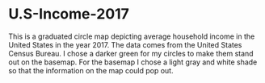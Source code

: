# U.S-Income-2017
This is a graduated circle map depicting average household income in the United States in the year 2017. The data comes from 
the United States Census Bureau. I chose a darker green for my circles to make them stand out on the basemap. For the basemap I chose a light gray and white shade so that the information on the map could pop out. 
